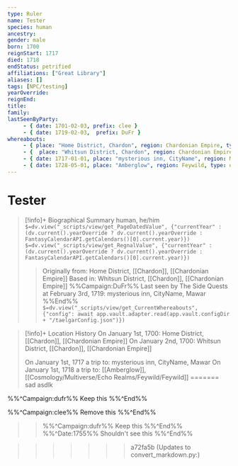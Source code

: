 ```yaml
---
type: Ruler
name: Tester
species: human
ancestry:
gender: male
born: 1700
reignStart: 1717
died: 1718
endStatus: petrified
affiliations: ["Great Library"]
aliases: []
tags: [NPC/testing]
yearOverride: 
reignEnd:
title:
family:
lastSeenByParty: 
     - { date: 1701-02-03, prefix: clee }
     - { date: 1719-02-03,  prefix: DuFr }
whereabouts:
     - { place: "Home District, Chardon", region: Chardonian Empire, type: origin}
     - {  place: "Whitsun District, Chardon", region: Chardonian Empire, type: home}
     - { date: 1717-01-01, place: "mysterious inn, CityName", region: Mawar, type: excursion }        
     - { date: 1728-05-01, place: "Amberglow", region: Feywild, type: excursion }   
---
```

# Tester
>[!info]+ Biographical Summary
>human, he/him
>`$=dv.view("_scripts/view/get_PageDatedValue", {"currentYear" : (dv.current().yearOverride ? dv.current().yearOverride : FantasyCalendarAPI.getCalendars()[0].current.year)})`
>`$=dv.view("_scripts/view/get_RegnalValue", {"currentYear" : (dv.current().yearOverride ? dv.current().yearOverride : FantasyCalendarAPI.getCalendars()[0].current.year)})`
>> Originally from: Home District, [[Chardon]], [[Chardonian Empire]]
>> Based in: Whitsun District, [[Chardon]], [[Chardonian Empire]]
>>%%Campaign:DuFr%% Last seen by The Side Quests at February 3rd, 1719: mysterious inn, CityName, Mawar %%End%%
>> `$=dv.view("_scripts/view/get_CurrentWhereabouts", {"config": await app.vault.adapter.read(app.vault.configDir + "/taelgarConfig.json")})`































>[!info]+ Location History
> On January 1st, 1700: Home District, [[Chardon]], [[Chardonian Empire]]
> On January 2nd, 1700: Whitsun District, [[Chardon]], [[Chardonian Empire]]
>> 
> On January 1st, 1717 a trip to: mysterious inn, CityName, Mawar
> On January 1st, 1718 a trip to: [[Amberglow]], [[Cosmology/Multiverse/Echo Realms/Feywild/Feywild]]
=======
sad asdlk

%%^Campaign:dufr%% Keep this %%^End%%

%%^Campaign:clee%% Remove this %%^End%%

>>%%^Campaign:dufr%% Keep this %%^End%%
%%^Date:1755%%
Shouldn't see this
%%^End%%



>>>>>>> a72fa5b (Updates to convert_markdown.py:)
